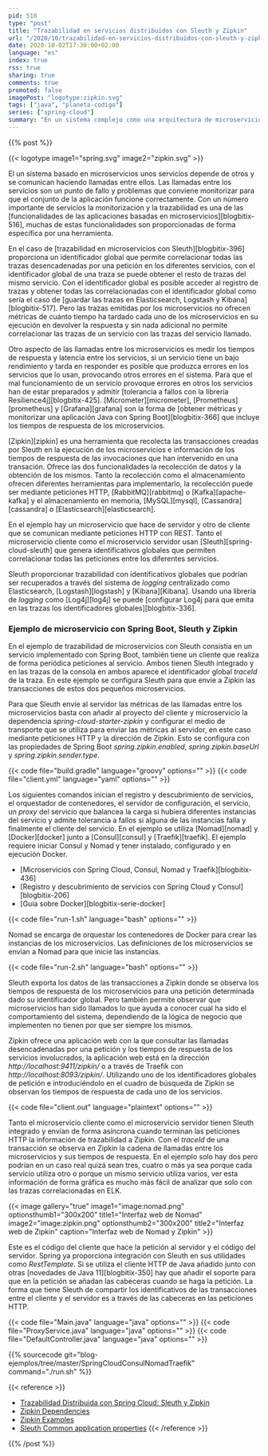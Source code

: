 ```yaml
---
pid: 518
type: "post"
title: "Trazabilidad en servicios distribuidos con Sleuth y Zipkin"
url: "/2020/10/trazabilidad-en-servicios-distribuidos-con-sleuth-y-zipkin/"
date: 2020-10-02T17:30:00+02:00
language: "es"
index: true
rss: true
sharing: true
comments: true
promoted: false
imagePost: "logotype:zipkin.svg"
tags: ["java", "planeta-codigo"]
series: ["spring-cloud"]
summary: "En un sistema complejo como una arquitectura de microservicios medir los tiempos de respuesta de cada uno de ellos ayuda a identificar si alguno se está comportando de forma anómala. Sleuth permite asignar un identificador global que es compartido por todos los microservicios invocados en la misma transacción, permite exportar los tiempos de respuesta a Zipkin que ofrece un panel web en el que identificar que llamadas se han hecho entre microservicios y cuales han sido sus tiempos de respuesta."
---
```


{{% post %}}

{{< logotype image1="spring.svg" image2="zipkin.svg" >}}

El un sistema basado en microservicios unos servicios depende de otros y se comunican haciendo llamadas entre ellos. Las llamadas entre los servicios son un punto de fallo y problemas que conviene monitorizar para que el conjunto de la aplicación funcione correctamente. Con un número importante de servicios la monitorización y la trazabilidad es una de las [funcionalidades de las aplicaciones basadas en microservicios][blogbitix-516], muchas de estas funcionalidades son proporcionadas de forma específica por una herramienta.

En el caso de [trazabilidad en microservicios con Sleuth][blogbitix-396] proporciona un identificador global que permite correlacionar todas las trazas desencadenadas por una petición en los diferentes servicios, con el identificador global de una traza se puede obtener el resto de trazas del mismo servicio. Con el identificador global es posible acceder al registro de trazas y obtener todas las correlacionadas con el identificador global como sería el caso de [guardar las trazas en Elasticsearch, Logstash y Kibana][blogbitix-517]. Pero las trazas emitidas por los microservicios no ofrecen métricas de cuánto tiempo ha tardado cada uno de los microservicios en su ejecución en devolver la respuesta y sin nada adicional no permite correlacionar las trazas de un servicio con las trazas del servicio llamado.

Otro aspecto de las llamadas entre los microservicios es medir los tiempos de respuesta y latencia entre los servicios, si un servicio tiene un bajo rendimiento y tarda en responder es posible que produzca errores en los servicios que lo usan, provocando otros errores en el sistema. Para que el mal funcionamiento de un servicio provoque errores en otros los servicios han de estar preparados y admitir [tolerancia a fallos con la librería Resilience4j][blogbitix-425]. [Micrometer][micrometer], [Prometheus][prometheus] y [Grafana][grafana] son la forma de [obtener métricas y monitorizar una aplicación Java con Spring Boot][blogbitix-366] que incluye los tiempos de respuesta de los microservicios.

[Zipkin][zipkin] es una herramienta que recolecta las transacciones creadas por Sleuth en la ejecución de los microservicios e información de los tiempos de respuesta de las invocaciones que han intervenido en una transación. Ofrece las dos funcionalidades la recolección de datos y la obtención de los mismos. Tanto la recolección como el almacenamiento ofrecen diferentes herramientas para implementarlo, la recolección puede ser mediante peticiones HTTP, [RabbitMQ][rabbitmq] o [Kafka][apache-kafka] y el almacenamiento en memoria, [MySQL][mysql], [Cassandra][cassandra] o [Elasticsearch][elasticsearch].

En el ejemplo hay un microservicio que hace de servidor y otro de cliente que se comunican mediante peticiones HTTP con REST. Tanto el microservicio cliente como el microservicio servidor usan [Sleuth][spring-cloud-sleuth] que genera identificativos globales que permiten correlacionar todas las peticiones entre los diferentes servicios.

Sleuth proporcionar trazabilidad con identificativos globales que podrían ser recuperados a través del sistema de _logging_ centralizado como Elasticsearch, [Logstash][logstash] y [Kibana][Kibana]. Usando una librería de _logging_ como [Log4j][log4j] se puede [configurar Log4j para que emita en las trazas los identificadores globales][blogbitix-336].

### Ejemplo de microservicio con Spring Boot, Sleuth y Zipkin

En el ejemplo de trazabilidad de microservicios con Sleuth consistía en un servicio implementado con Spring Boot, también tiene un cliente que realiza de forma periódica peticiones al servicio. Ambos tienen Sleuth integrado y en las trazas de la consola en ambos aparece el identificador global _traceId_ de la traza. En este ejemplo se configura Sleuth para que envíe a Zipkin las transacciones de estos dos pequeños microservicios.

Para que Sleuth envíe al servidor las métricas de las llamadas entre los microservicios basta con añadir al proyecto del cliente y microservicio la dependencia _spring-cloud-starter-zipkin_ y configurar el medio de transporte que se utiliza para enviar las métricas al servidor, en este caso mediante peticiones HTTP y la dirección de Zipkin. Esto se configura con las propiedades de Spring Boot _spring.zipkin.enabled_, _spring.zipkin.baseUrl_ y _spring.zipkin.sender.type_.

{{< code file="build.gradle" language="groovy" options="" >}}
{{< code file="client.yml" language="yaml" options="" >}}

Los siguientes comandos inician el registro y descubrimiento de servicios, el orquestador de contenedores, el servidor de configuración, el servicio, un _proxy_ del servicio que balancea la carga si hubiera diferentes instancias del servicio y admite tolerancia a fallos si alguna de las instancias falla y finalmente el cliente del servicio. En el ejemplo se utiliza [Nomad][nomad] y [Docker][docker] junto a [Consul][consul] y [Traefik][traefik]. El ejemplo requiere iniciar Consul y Nomad y tener instalado, configurado y en ejecución Docker.

* [Microservicios con Spring Cloud, Consul, Nomad y Traefik][blogbitix-436]
* [Registro y descubrimiento de servicios con Spring Cloud y Consul][blogbitix-206]
* [Guía sobre Docker][blogbitix-serie-docker]

{{< code file="run-1.sh" language="bash" options="" >}}

Nomad se encarga de orquestar los contenedores de Docker para crear las instancias de los microservicios. Las definiciones de los microservicios se envian a Nomad para que inicie las instancias.

{{< code file="run-2.sh" language="bash" options="" >}}

Sleuth exporta los datos de las transacciones a Zipkin donde se observa los tiempos de respuesta de los microservicios para una petición determinada dado su identificador global. Pero también permite observar que microservicios han sido llamados lo que ayuda a conocer cual ha sido el comportamiento del sistema, dependiendo de la lógica de negocio que implementen no tienen por que ser siempre los mismos.

Zipkin ofrece una aplicación web con la que consultar las llamadas desencadenadas por una petición y los tiempos de respuesta de los servicios involucrados, la aplicación web está en la dirección _http://localhost:9411/zipkin/_ o a través de Traefik con _http://localhost:8093/zipkin/_. Utilizando uno de los identificadores globales de petición e introduciéndolo en el cuadro de búsqueda de Zipkin se observan los tiempos de respuesta de cada uno de los servicios.

{{< code file="client.out" language="plaintext" options="" >}}

Tanto el microservicio cliente como el microservicio servidor tienen Sleuth integrado y envían de forma asíncrona cuando terminan las peticiones HTTP la información de trazabilidad a Zipkin. Con el _traceId_ de una transacción se observa en Zipkin la cadena de llamadas entre los microservicios y sus tiempos de respuesta. En el ejemplo solo hay dos pero podrían en un caso real quizá sean tres, cuatro o más ya sea porque cada servicio utiliza otro o porque un mismo servicio utiliza varios, ver esta información de forma gráfica es mucho más fácil de analizar que solo con las trazas correlacionadas en ELK.

{{< image
    gallery="true"
    image1="image:nomad.png" optionsthumb1="300x200" title1="Interfaz web de Nomad"
    image2="image:zipkin.png" optionsthumb2="300x200" title2="Interfaz web de Zipkin"
    caption="Interfaz web de Nomad y Zipkin" >}}

Este es el código del cliente que hace la petición al servidor y el código del servidor. Spring ya proporciona integración con Sleuth en sus utilidades como _RestTemplate_. Si se utiliza el cliente HTTP de Java añadido junto con otras [novedades de Java 11][blogbitix-350] hay que añadir el soporte para que en la petición se añadan las cabeceras cuando se haga la petición. La forma que tiene Sleuth de compartir los identificativos de las transacciones entre el cliente y el servidor es a través de las cabeceras en las peticiones HTTP.

{{< code file="Main.java" language="java" options="" >}}
{{< code file="ProxyService.java" language="java" options="" >}}
{{< code file="DefaultController.java" language="java" options="" >}}

{{% sourcecode git="blog-ejemplos/tree/master/SpringCloudConsulNomadTraefik" command="./run.sh" %}}

{{< reference >}}
* [Trazabilidad Distribuida con Spring Cloud: Sleuth y Zipkin](https://www.paradigmadigital.com/dev/trazabilidad-distribuida-spring-cloud-sleuth-zipkin/)
* [Zipkin Dependencies](https://github.com/openzipkin/zipkin-dependencies)
* [Zipkin Examples](https://github.com/openzipkin?utf8=%E2%9C%93&q=example)
* [Sleuth Common application properties](https://docs.spring.io/spring-cloud-sleuth/docs/2.2.5.RELEASE/reference/html/appendix.html)
{{< /reference >}}

{{% /post %}}
